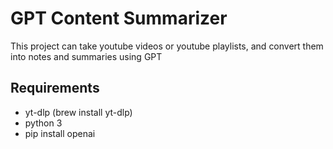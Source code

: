 # GPT Content Summarizer

This project can take youtube videos or youtube playlists, and convert them into notes and summaries using GPT


## Requirements

* yt-dlp (brew install yt-dlp)
* python 3
* pip install openai
